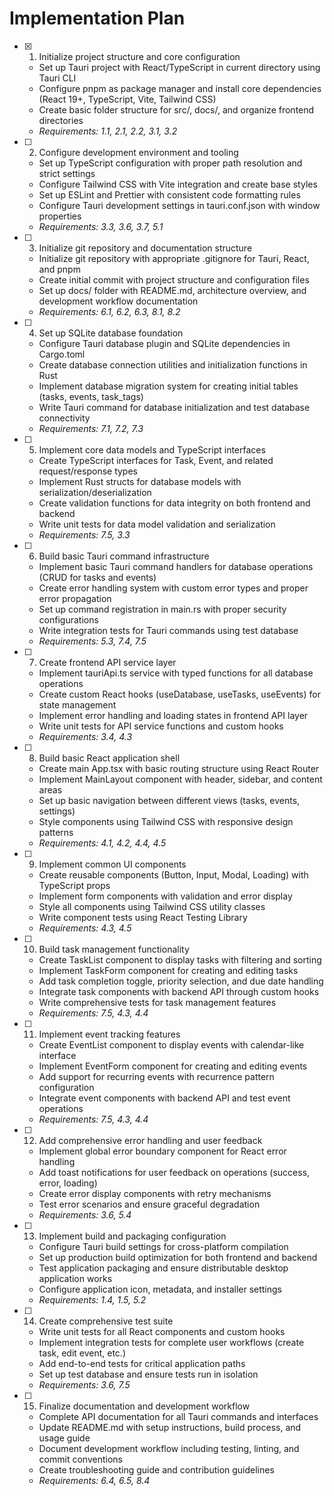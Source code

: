 # Implementation Plan

- [x] 1. Initialize project structure and core configuration
  - Set up Tauri project with React/TypeScript in current directory using Tauri CLI
  - Configure pnpm as package manager and install core dependencies (React 19+, TypeScript, Vite, Tailwind CSS)
  - Create basic folder structure for src/, docs/, and organize frontend directories
  - _Requirements: 1.1, 2.1, 2.2, 3.1, 3.2_

- [ ] 2. Configure development environment and tooling
  - Set up TypeScript configuration with proper path resolution and strict settings
  - Configure Tailwind CSS with Vite integration and create base styles
  - Set up ESLint and Prettier with consistent code formatting rules
  - Configure Tauri development settings in tauri.conf.json with window properties
  - _Requirements: 3.3, 3.6, 3.7, 5.1_

- [ ] 3. Initialize git repository and documentation structure
  - Initialize git repository with appropriate .gitignore for Tauri, React, and pnpm
  - Create initial commit with project structure and configuration files
  - Set up docs/ folder with README.md, architecture overview, and development workflow documentation
  - _Requirements: 6.1, 6.2, 6.3, 8.1, 8.2_

- [ ] 4. Set up SQLite database foundation
  - Configure Tauri database plugin and SQLite dependencies in Cargo.toml
  - Create database connection utilities and initialization functions in Rust
  - Implement database migration system for creating initial tables (tasks, events, task_tags)
  - Write Tauri command for database initialization and test database connectivity
  - _Requirements: 7.1, 7.2, 7.3_

- [ ] 5. Implement core data models and TypeScript interfaces
  - Create TypeScript interfaces for Task, Event, and related request/response types
  - Implement Rust structs for database models with serialization/deserialization
  - Create validation functions for data integrity on both frontend and backend
  - Write unit tests for data model validation and serialization
  - _Requirements: 7.5, 3.3_

- [ ] 6. Build basic Tauri command infrastructure
  - Implement basic Tauri command handlers for database operations (CRUD for tasks and events)
  - Create error handling system with custom error types and proper error propagation
  - Set up command registration in main.rs with proper security configurations
  - Write integration tests for Tauri commands using test database
  - _Requirements: 5.3, 7.4, 7.5_

- [ ] 7. Create frontend API service layer
  - Implement tauriApi.ts service with typed functions for all database operations
  - Create custom React hooks (useDatabase, useTasks, useEvents) for state management
  - Implement error handling and loading states in frontend API layer
  - Write unit tests for API service functions and custom hooks
  - _Requirements: 3.4, 4.3_

- [ ] 8. Build basic React application shell
  - Create main App.tsx with basic routing structure using React Router
  - Implement MainLayout component with header, sidebar, and content areas
  - Set up basic navigation between different views (tasks, events, settings)
  - Style components using Tailwind CSS with responsive design patterns
  - _Requirements: 4.1, 4.2, 4.4, 4.5_

- [ ] 9. Implement common UI components
  - Create reusable components (Button, Input, Modal, Loading) with TypeScript props
  - Implement form components with validation and error display
  - Style all components using Tailwind CSS utility classes
  - Write component tests using React Testing Library
  - _Requirements: 4.3, 4.5_

- [ ] 10. Build task management functionality
  - Create TaskList component to display tasks with filtering and sorting
  - Implement TaskForm component for creating and editing tasks
  - Add task completion toggle, priority selection, and due date handling
  - Integrate task components with backend API through custom hooks
  - Write comprehensive tests for task management features
  - _Requirements: 7.5, 4.3, 4.4_

- [ ] 11. Implement event tracking features
  - Create EventList component to display events with calendar-like interface
  - Implement EventForm component for creating and editing events
  - Add support for recurring events with recurrence pattern configuration
  - Integrate event components with backend API and test event operations
  - _Requirements: 7.5, 4.3, 4.4_

- [ ] 12. Add comprehensive error handling and user feedback
  - Implement global error boundary component for React error handling
  - Add toast notifications for user feedback on operations (success, error, loading)
  - Create error display components with retry mechanisms
  - Test error scenarios and ensure graceful degradation
  - _Requirements: 3.6, 5.4_

- [ ] 13. Implement build and packaging configuration
  - Configure Tauri build settings for cross-platform compilation
  - Set up production build optimization for both frontend and backend
  - Test application packaging and ensure distributable desktop application works
  - Configure application icon, metadata, and installer settings
  - _Requirements: 1.4, 1.5, 5.2_

- [ ] 14. Create comprehensive test suite
  - Write unit tests for all React components and custom hooks
  - Implement integration tests for complete user workflows (create task, edit event, etc.)
  - Add end-to-end tests for critical application paths
  - Set up test database and ensure tests run in isolation
  - _Requirements: 3.6, 7.5_

- [ ] 15. Finalize documentation and development workflow
  - Complete API documentation for all Tauri commands and interfaces
  - Update README.md with setup instructions, build process, and usage guide
  - Document development workflow including testing, linting, and commit conventions
  - Create troubleshooting guide and contribution guidelines
  - _Requirements: 6.4, 6.5, 8.4_